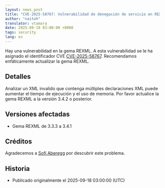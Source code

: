 ```yaml
---
layout: news_post
title: "CVE-2025-58767: Vulnerabilidad de denegación de servicio en REXML"
author: "naitoh"
translator: vtamara
date: 2025-09-18 03:00:00 +0000
tags: security
lang: es
---
```


Hay una vulnerabilidad en la gema REXML.
A esta vulnerabilidad se le ha asignado el identificador CVE [CVE-2025-58767](https://www.cve.org/CVERecord?id=CVE-2025-58767).
Recomendamos enfáticamente actualizar la gema REXML.

## Detalles

Analizar un XML invalido que contenga múltiples declaraciones XML puede
aumentar el tiempo de ejecución y el uso de memoria.
Por favor actualice  la gema REXML a la versión 3.4.2 o posterior.

## Versiones afectadas

* Gema REXML de 3.3.3 a 3.4.1

## Créditos

Agradecemos a [Sofi Aberegg](https://github.com/sofiaaberegg) por
descubrir este problema.

## Historia

* Publicado originalmente el 2025-09-18 03:00:00 (UTC)

